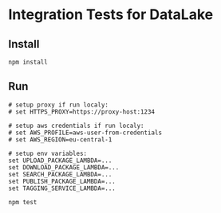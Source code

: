 # Integration Tests for DataLake

## Install
```
npm install
```

## Run
```
# setup proxy if run localy:
# set HTTPS_PROXY=https://proxy-host:1234

# setup aws credentials if run localy:
# set AWS_PROFILE=aws-user-from-credentials
# set AWS_REGION=eu-central-1

# setup env variables:
set UPLOAD_PACKAGE_LAMBDA=...
set DOWNLOAD_PACKAGE_LAMBDA=...
set SEARCH_PACKAGE_LAMBDA=...
set PUBLISH_PACKAGE_LAMBDA=...
set TAGGING_SERVICE_LAMBDA=...

npm test
```